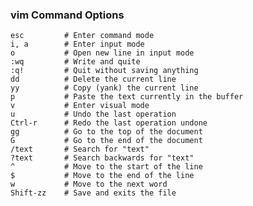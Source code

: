 ### vim Command Options

    esc         # Enter command mode
    i, a        # Enter input mode
    o           # Open new line in input mode
    :wq         # Write and quite
    :q!         # Quit without saving anything
    dd          # Delete the current line
    yy          # Copy (yank) the current line
    p           # Paste the text currently in the buffer
    v           # Enter visual mode
    u           # Undo the last operation
    Ctrl-r      # Redo the last operation undone
    gg          # Go to the top of the document
    G           # Go to the end of the document
    /text       # Search for "text"
    ?text       # Search backwards for "text"
    ^           # Move to the start of the line
    $           # Move to the end of the line
    w           # Move to the next word
    Shift-zz    # Save and exits the file
